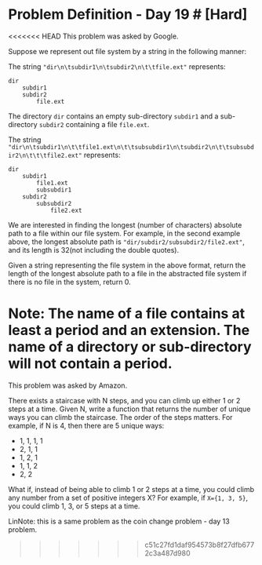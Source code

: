 # Problem Definition - Day 19 # [Hard]

<<<<<<< HEAD
This problem was asked by Google.

Suppose we represent out file system by a string in the following manner:

The string `"dir\n\tsubdir1\n\tsubdir2\n\t\tfile.ext"` represents:
```
dir
    subdir1
    subdir2
        file.ext
```

The directory `dir` contains an empty sub-directory `subdir1` and a sub-directory `subdir2` containing a file `file.ext`.

The string `"dir\n\tsubdir1\n\t\tfile1.ext\n\t\tsubsubdir1\n\tsubdir2\n\t\tsubsubdir2\n\t\t\tfile2.ext"` represents:
```
dir
    subdir1
        file1.ext
        subsubdir1
    subdir2
        subsubdir2
            file2.ext
```

We are interested in finding the longest (number of characters) absolute path to a file within our file system. For example, in the second example above, the longest absolute path is `"dir/subdir2/subsubdir2/file2.ext"`, and its length is 32(not including the double quotes).

Given a string representing the file system in the above format, return the length of the longest absolute path to a file in the abstracted file system if there is no file in the system, return 0.

Note: The name of a file contains at least a period and an extension. The name of a directory or sub-directory will not contain a period.
=======
This problem was asked by Amazon.

There exists a staircase with N steps, and you can climb up either 1 or 2 steps at a time. Given N, write a function that returns the number of unique ways you can climb the staircase. The order of the steps matters. 
For example, if N is 4, then there are 5 unique ways:
 - 1, 1, 1, 1
 - 2, 1, 1
 - 1, 2, 1
 - 1, 1, 2
 - 2, 2

What if, instead of being able to climb 1 or 2 steps at a time, you could climb any number from a set of positive integers X? For example, if `X={1, 3, 5}`, you could climb 1, 3, or 5 steps at a time.

LinNote: this is a same problem as the coin change problem - day 13 problem. 
>>>>>>> c51c27fd1daf954573b8f27dfb6772c3a487d980
